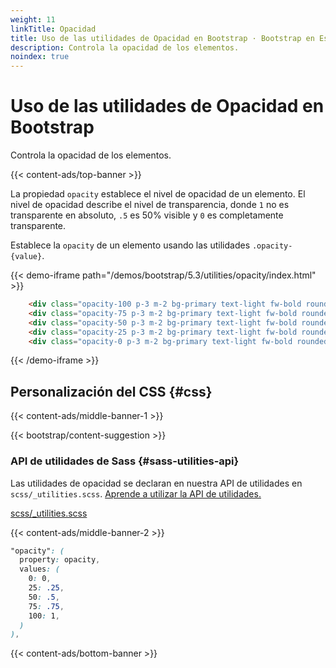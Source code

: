 ```yaml
---
weight: 11
linkTitle: Opacidad
title: Uso de las utilidades de Opacidad en Bootstrap · Bootstrap en Español v5.3
description: Controla la opacidad de los elementos.
noindex: true
---
```


# Uso de las utilidades de Opacidad en Bootstrap

Controla la opacidad de los elementos.

{{< content-ads/top-banner >}}

La propiedad `opacity` establece el nivel de opacidad de un elemento. El nivel de opacidad describe el nivel de transparencia, donde `1` no es transparente en absoluto, `.5` es 50% visible y `0` es completamente transparente.

Establece la `opacity` de un elemento usando las utilidades `.opacity-{value}`.

{{< demo-iframe path="/demos/bootstrap/5.3/utilities/opacity/index.html" >}}
```html {filename="HTML"}
    <div class="opacity-100 p-3 m-2 bg-primary text-light fw-bold rounded">100%</div>
    <div class="opacity-75 p-3 m-2 bg-primary text-light fw-bold rounded">75%</div>
    <div class="opacity-50 p-3 m-2 bg-primary text-light fw-bold rounded">50%</div>
    <div class="opacity-25 p-3 m-2 bg-primary text-light fw-bold rounded">25%</div>
    <div class="opacity-0 p-3 m-2 bg-primary text-light fw-bold rounded">0%</div>
```
{{< /demo-iframe >}}

Personalización del CSS {#css}
-----------

{{< content-ads/middle-banner-1 >}}

{{< bootstrap/content-suggestion >}}

### API de utilidades de Sass {#sass-utilities-api}

Las utilidades de opacidad se declaran en nuestra API de utilidades en `scss/_utilities.scss`. [Aprende a utilizar la API de utilidades.](/bootstrap/5.3/utilities/api/#using-the-api)

[scss/_utilities.scss](https://github.com/twbs/bootstrap/blob/v5.3.2/scss/_utilities.scss)

{{< content-ads/middle-banner-2 >}}

```scss {filename="scss/_utilities.scss"}
"opacity": (
  property: opacity,
  values: (
    0: 0,
    25: .25,
    50: .5,
    75: .75,
    100: 1,
  )
),
```

{{< content-ads/bottom-banner >}}
